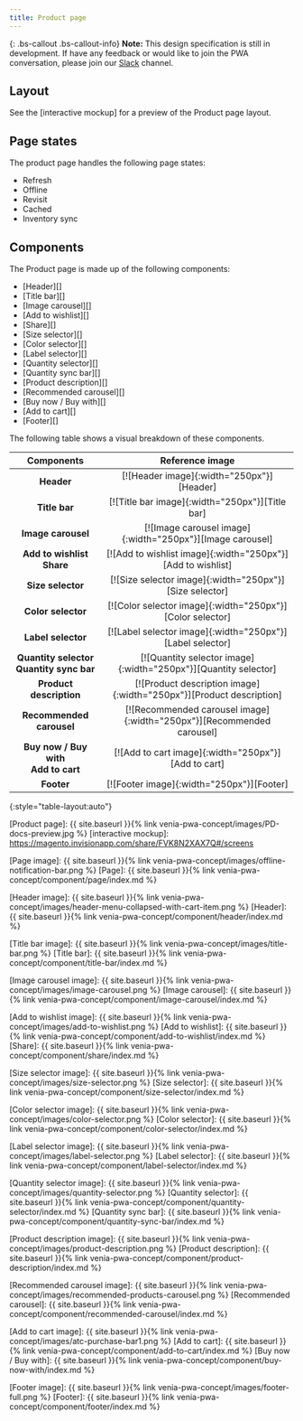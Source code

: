 ```yaml
---
title: Product page
---
```


{: .bs-callout .bs-callout-info}
**Note:**
This design specification is still in development.
If have any feedback or would like to join the PWA conversation, please join our [Slack] channel.

## Layout

See the [interactive mockup] for a preview of the Product page layout.

## Page states

The product page handles the following page states:
* Refresh
* Offline
* Revisit
* Cached
* Inventory sync

## Components

The Product page is made up of the following components:

* [Header][]
* [Title bar][]
* [Image carousel][]
* [Add to wishlist][]
* [Share][]
* [Size selector][]
* [Color selector][]
* [Label selector][]
* [Quantity selector][]
* [Quantity sync bar][]
* [Product description][]
* [Recommended carousel][]
* [Buy now / Buy with][]
* [Add to cart][]
* [Footer][]

The following table shows a visual breakdown of these components.

| Components                                        | Reference image                                                       |
| :-----------------------------------------------: | :-------------------------------------------------------------------: |
| **Header**                                        | [![Header image]{:width="250px"}][Header]                             |
| **Title bar**                                     | [![Title bar image]{:width="250px"}][Title bar]                       |
| **Image carousel**                                | [![Image carousel image]{:width="250px"}][Image carousel]             |
| **Add to wishlist** <br/> **Share**               | [![Add to wishlist image]{:width="250px"}][Add to wishlist]           |
| **Size selector**                                 | [![Size selector image]{:width="250px"}][Size selector]               |
| **Color selector**                                | [![Color selector image]{:width="250px"}][Color selector]             |
| **Label selector**                                | [![Label selector image]{:width="250px"}][Label selector]             |
| **Quantity selector** <br/> **Quantity sync bar** | [![Quantity selector image]{:width="250px"}][Quantity selector]       |
| **Product description**                           | [![Product description image]{:width="250px"}][Product description]   |
| **Recommended carousel**                          | [![Recommended carousel image]{:width="250px"}][Recommended carousel] |
| **Buy now / Buy with** <br/> **Add to cart**      | [![Add to cart image]{:width="250px"}][Add to cart]                   |
| **Footer**                                       | [![Footer image]{:width="250px"}][Footer]                             |
{:style="table-layout:auto"}


[Product page]: {{ site.baseurl }}{% link venia-pwa-concept/images/PD-docs-preview.jpg %}
[interactive mockup]: https://magento.invisionapp.com/share/FVK8N2XAX7Q#/screens

[Page image]: {{ site.baseurl }}{% link venia-pwa-concept/images/offline-notification-bar.png %}
[Page]: {{ site.baseurl }}{% link venia-pwa-concept/component/page/index.md %}

[Header image]: {{ site.baseurl }}{% link venia-pwa-concept/images/header-menu-collapsed-with-cart-item.png %}
[Header]: {{ site.baseurl }}{% link venia-pwa-concept/component/header/index.md %}

[Title bar image]: {{ site.baseurl }}{% link venia-pwa-concept/images/title-bar.png %}
[Title bar]: {{ site.baseurl }}{% link venia-pwa-concept/component/title-bar/index.md %} 

[Image carousel image]: {{ site.baseurl }}{% link venia-pwa-concept/images/image-carousel.png %}
[Image carousel]: {{ site.baseurl }}{% link venia-pwa-concept/component/image-carousel/index.md %} 

[Add to wishlist image]: {{ site.baseurl }}{% link venia-pwa-concept/images/add-to-wishlist.png %}
[Add to wishlist]: {{ site.baseurl }}{% link venia-pwa-concept/component/add-to-wishlist/index.md %} 
[Share]: {{ site.baseurl }}{% link venia-pwa-concept/component/share/index.md %} 

[Size selector image]: {{ site.baseurl }}{% link venia-pwa-concept/images/size-selector.png %}
[Size selector]: {{ site.baseurl }}{% link venia-pwa-concept/component/size-selector/index.md %} 

[Color selector image]: {{ site.baseurl }}{% link venia-pwa-concept/images/color-selector.png %}
[Color selector]: {{ site.baseurl }}{% link venia-pwa-concept/component/color-selector/index.md %} 

[Label selector image]: {{ site.baseurl }}{% link venia-pwa-concept/images/label-selector.png %}
[Label selector]: {{ site.baseurl }}{% link venia-pwa-concept/component/label-selector/index.md %} 

[Quantity selector image]: {{ site.baseurl }}{% link venia-pwa-concept/images/quantity-selector.png %}
[Quantity selector]: {{ site.baseurl }}{% link venia-pwa-concept/component/quantity-selector/index.md %} 
[Quantity sync bar]: {{ site.baseurl }}{% link venia-pwa-concept/component/quantity-sync-bar/index.md %} 

[Product description image]: {{ site.baseurl }}{% link venia-pwa-concept/images/product-description.png %}
[Product description]: {{ site.baseurl }}{% link venia-pwa-concept/component/product-description/index.md %} 

[Recommended carousel image]: {{ site.baseurl }}{% link venia-pwa-concept/images/recommended-products-carousel.png %}
[Recommended carousel]: {{ site.baseurl }}{% link venia-pwa-concept/component/recommended-carousel/index.md %} 

[Add to cart image]: {{ site.baseurl }}{% link venia-pwa-concept/images/atc-purchase-bar1.png %}
[Add to cart]: {{ site.baseurl }}{% link venia-pwa-concept/component/add-to-cart/index.md %} 
[Buy now / Buy with]: {{ site.baseurl }}{% link venia-pwa-concept/component/buy-now-with/index.md %} 

[Footer image]: {{ site.baseurl }}{% link venia-pwa-concept/images/footer-full.png %}
[Footer]: {{ site.baseurl }}{% link venia-pwa-concept/component/footer/index.md %} 



[Slack]: https:/magentocommeng.slack.com/messages/C71HNKYS2